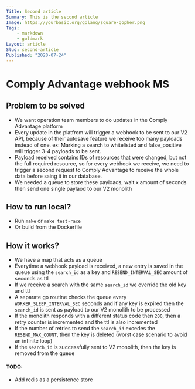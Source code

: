 ```yaml
---
Title: Second article
Summary: This is the second article
Image: https://yourbasic.org/golang/square-gopher.png
Tags:
    - markdown
    - goldmark
Layout: article
Slug: second-article
Published: "2020-07-24"
---
```

# Comply Advantage webhook MS

## Problem to be solved

- We want operation team members to do updates in the Comply Advantage platform
- Every update in the platfrom will trigger a webhook to be sent to our V2 API, because of their autosave feature we receive too many payloads instead of one. ex: Marking a search to whitelisted and false_positive will trigger 3-4 payloads to be sent.
- Payload received contains IDs of resources that were changed, but not the full required resource, so for every webhook we receive, we need to trigger a second request to Comply Advantage to receive the whole data before saing it in our database.
- We needed a queue to store these payloads, wait x amount of seconds then send one single paylaod to our V2 monolith

## How to run local?

- Run `make` or `make test-race`
- Or build from the Dockerfile

## How it works?

- We have a map that acts as a queue
- Everytime a webhook payload is received, a new entry is saved in the queue using the `search_id` as a key and `RESEND_INTERVAL_SEC` amount of seconds as ttl
- If we receive a search with the same `search_id` we override the old key and ttl
- A separate go routine checks the queue every `WORKER_SLEEP_INTERVAL_SEC` seconds and if any key is expired then the `search_id` is sent as payload to our V2 monolith to be processed
- If the monolith responds with a different status code then `200`, then a retry counter is incremented and the ttl is also incremented
- If the number of retries to send the `search_id` excedes the `RESEND_MAX_COUNT`, then the key is deleted (worst case scenario to avoid an infinite loop)
- If the `search_id` is successfully sent to V2 monolith, then the key is removed from the queue

#### TODO:
- Add redis as a persistence store 

